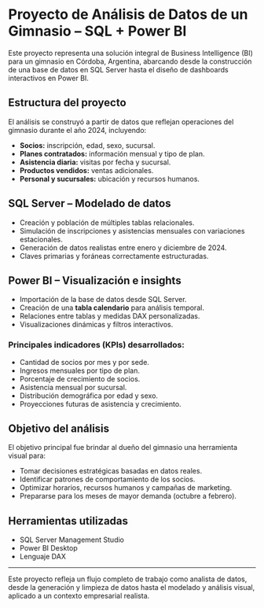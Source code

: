 # Proyecto de Análisis de Datos de un Gimnasio – SQL + Power BI

Este proyecto representa una solución integral de Business Intelligence (BI) para un gimnasio en Córdoba, Argentina, abarcando desde la construcción de una base de datos en SQL Server hasta el diseño de dashboards interactivos en Power BI.

## Estructura del proyecto

El análisis se construyó a partir de datos que reflejan operaciones del gimnasio durante el año 2024, incluyendo:

- **Socios:** inscripción, edad, sexo, sucursal.
- **Planes contratados:** información mensual y tipo de plan.
- **Asistencia diaria:** visitas por fecha y sucursal.
- **Productos vendidos:** ventas adicionales.
- **Personal y sucursales:** ubicación y recursos humanos.

## SQL Server – Modelado de datos

- Creación y población de múltiples tablas relacionales.
- Simulación de inscripciones y asistencias mensuales con variaciones estacionales.
- Generación de datos realistas entre enero y diciembre de 2024.
- Claves primarias y foráneas correctamente estructuradas.

## Power BI – Visualización e insights

- Importación de la base de datos desde SQL Server.
- Creación de una **tabla calendario** para análisis temporal.
- Relaciones entre tablas y medidas DAX personalizadas.
- Visualizaciones dinámicas y filtros interactivos.

### Principales indicadores (KPIs) desarrollados:

- Cantidad de socios por mes y por sede.
- Ingresos mensuales por tipo de plan.
- Porcentaje de crecimiento de socios.
- Asistencia mensual por sucursal.
- Distribución demográfica por edad y sexo.
- Proyecciones futuras de asistencia y crecimiento.

## Objetivo del análisis

El objetivo principal fue brindar al dueño del gimnasio una herramienta visual para:
- Tomar decisiones estratégicas basadas en datos reales.
- Identificar patrones de comportamiento de los socios.
- Optimizar horarios, recursos humanos y campañas de marketing.
- Prepararse para los meses de mayor demanda (octubre a febrero).

## Herramientas utilizadas

- SQL Server Management Studio
- Power BI Desktop
- Lenguaje DAX

---

Este proyecto refleja un flujo completo de trabajo como analista de datos, desde la generación y limpieza de datos hasta el modelado y análisis visual, aplicado a un contexto empresarial realista.
